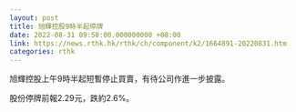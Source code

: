 ```yaml
---
layout: post
title: 旭輝控股9時半起停牌
date: 2022-08-31 09:58:00.000000000 +08:00
link: https://news.rthk.hk/rthk/ch/component/k2/1664891-20220831.htm
categories: rthk
---
```


旭輝控股上午9時半起短暫停止買賣，有待公司作進一步披露。

股份停牌前報2.29元，跌約2.6%。
